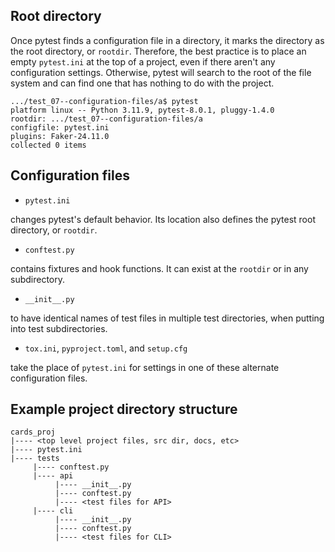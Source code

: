 ## Root directory

Once pytest finds a configuration file in a directory, it marks the directory as the root directory, or `rootdir`.
Therefore, the best practice is to place an empty `pytest.ini` at the top of a project, even if there aren't any configuration settings.
Otherwise, pytest will search to the root of the file system and can find one that has nothing to do with the project.

```ubuntu
.../test_07--configuration-files/a$ pytest
platform linux -- Python 3.11.9, pytest-8.0.1, pluggy-1.4.0
rootdir: .../test_07--configuration-files/a
configfile: pytest.ini
plugins: Faker-24.11.0
collected 0 items
```

## Configuration files

- `pytest.ini`

changes pytest's default behavior. 
Its location also defines the pytest root directory, or `rootdir`.

- `conftest.py`

contains fixtures and hook functions.
It can exist at the `rootdir` or in any subdirectory.

- `__init__.py`

to have identical names of test files in multiple test directories, when putting into test subdirectories.

- `tox.ini`, `pyproject.toml`, and `setup.cfg`

take the place of `pytest.ini` for settings in one of these alternate configuration files.

## Example project directory structure
```
cards_proj
|---- <top level project files, src dir, docs, etc>
|---- pytest.ini
|---- tests
     |---- conftest.py
     |---- api
          |---- __init__.py
          |---- conftest.py
          |---- <test files for API>
     |---- cli
          |---- __init__.py
          |---- conftest.py
          |---- <test files for CLI>
```